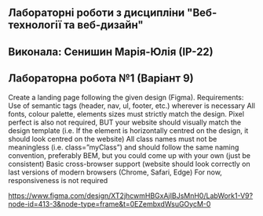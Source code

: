 ## Лабораторні роботи з дисципліни "Веб-технології та веб-дизайн"

## Виконала: Сенишин Марія-Юлія (ІР-22)
## Лабораторна робота №1 (Варіант 9)

Create a landing page following the given design (Figma).
Requirements:
Use of semantic tags (header, nav, ul, footer, etc.) wherever is necessary
All fonts, colour palette, elements sizes must strictly match the 
design.
Pixel perfect is also not required, BUT your website should visually 
match the design template (i.e. If the element is horizontally centred 
on the design, it should look centred on the website)
All class names must not be meaningless (i.e. class=”myClass”) and
should follow the same naming convention, preferably BEM, but 
you could come up with your own (just be consistent)
Basic cross-browser support (website should look correctly on last 
versions of modern browsers (Chrome, Safari, Edge)
For now, responsiveness is not required

https://www.figma.com/design/XT2jhcwmHBGxAjIBJsMnH0/LabWork1-V9?node-id=413-3&node-type=frame&t=0EZembxdWsuGOycM-0
